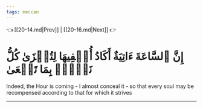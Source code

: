 ```yaml
---
tags: meccan
---
```


👈 [[20-14.md|Prev]] | [[20-16.md|Next]] 👉

# إِنَّ ٱلسَّاعَةَ ءَاتِيَةٌ أَكَادُ أُخۡفِيهَا لِتُجۡزَىٰ كُلُّ نَفۡسِۭ بِمَا تَسۡعَىٰ

Indeed, the Hour is coming - I almost conceal it - so that every soul may be recompensed according to that for which it strives

---

